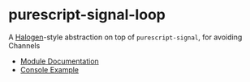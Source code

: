 # purescript-signal-loop

A [Halogen](https://github.com/slamdata/purescript-halogen)-style abstraction on top of `purescript-signal`, for avoiding Channels

- [Module Documentation](docs/Signal/Loop.md)
- [Console Example](test/Main.purs)
